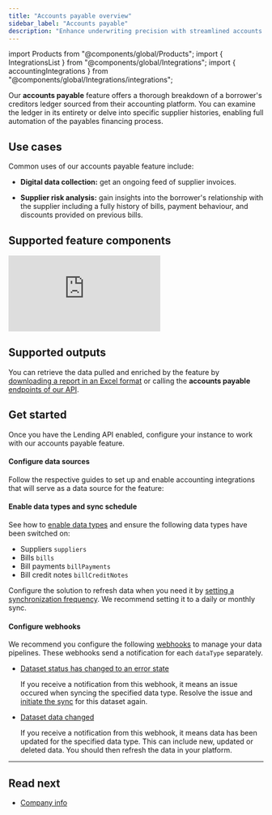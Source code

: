 ```yaml
---
title: "Accounts payable overview"
sidebar_label: "Accounts payable"
description: "Enhance underwriting precision with streamlined accounts payable insights"
---
```


import Products from "@components/global/Products";
import { IntegrationsList } from "@components/global/Integrations";
import { accountingIntegrations } from "@components/global/Integrations/integrations";

Our **accounts payable** feature offers a thorough breakdown of a borrower's creditors ledger sourced from their accounting platform. You can examine the ledger in its entirety or delve into specific supplier histories, enabling full automation of the payables financing process.

## Use cases

Common uses of our accounts payable feature include:

- **Digital data collection:** get an ongoing feed of supplier invoices.

- **Supplier risk analysis:** gain insights into the borrower's relationship with the supplier including a fully history of bills, payment behaviour, and discounts provided on previous bills. 

## Supported feature components

<iframe
  src="https://docs.google.com/spreadsheets/d/e/2PACX-1vQXnkKj3esBrzpD--pKV_tVTfTHxDPpxz8BBFe2SjcNt6kB2-qcTFDxEye3kxHWu91mYRzLoCjYfpHH/pubhtml?gid=1075181493&amp;single=true&amp;widget=true&amp;headers=false"
  frameborder="0"
  style={{ top: 0, left: 0, width: "100%", height: "300px" }}
></iframe>

## Supported outputs

You can retrieve the data pulled and enriched by the feature by [downloading a report in an Excel format](/lending/features/excel-download-overview) or calling the **accounts payable** [endpoints of our API](/lending-api#/).

## Get started

Once you have the Lending API enabled, configure your instance to work with our accounts payable feature. 

#### Configure data sources

Follow the respective guides to set up and enable accounting integrations that will serve as a data source for the feature:

<IntegrationsList integrations={accountingIntegrations} />

#### Enable data types and sync schedule

See how to [enable data types](/core-concepts/data-type-settings#override-the-default-sync-settings) and ensure the following data types have been switched on:

- Suppliers `suppliers`
- Bills `bills`
- Bill payments `billPayments`
- Bill credit notes `billCreditNotes`

Configure the solution to refresh data when you need it by [setting a synchronization frequency](/core-concepts/data-type-settings#choose-a-synchronization-frequency). We recommend setting it to a daily or monthly sync.

#### Configure webhooks

We recommend you configure the following [webhooks](/using-the-api/webhooks/core-rules-types) to manage your data pipelines. These webhooks send a notification for each `dataType` separately.

- [Dataset status has changed to an error state](/using-the-api/webhooks/core-rules-types#dataset-status-has-changed-to-an-error-state)  

  If you receive a notification from this webhook, it means an issue occured when syncing the specified data type. Resolve the issue and [initiate the sync](/using-the-api/queueing-data-syncs#refresh-data) for this dataset again. 
 
- [Dataset data changed](/using-the-api/webhooks/core-rules-types#dataset-data-changed)  

  If you receive a notification from this webhook, it means data has been updated for the specified data type. This can include new, updated or deleted data. You should then refresh the data in your platform.

---

## Read next
- [Company info](/lending/features/company-info-overview)